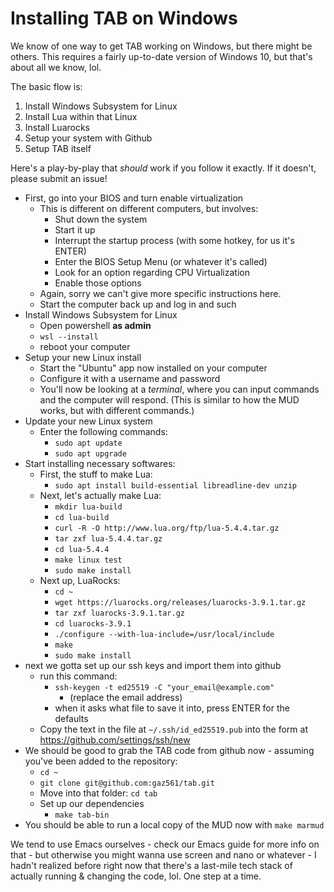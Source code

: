 # Installing TAB on Windows

We know of one way to get TAB working on Windows, but there might be others. This requires a fairly up-to-date version of Windows 10, but that's about all we know, lol.

The basic flow is:
1) Install Windows Subsystem for Linux
2) Install Lua within that Linux
3) Install Luarocks
4) Setup your system with Github
5) Setup TAB itself

Here's a play-by-play that *should* work if you follow it exactly. If it doesn't, please submit an issue!

- First, go into your BIOS and turn enable virtualization
  - This is different on different computers, but involves:
    - Shut down the system
	- Start it up
	- Interrupt the startup process (with some hotkey, for us it's ENTER)
	- Enter the BIOS Setup Menu (or whatever it's called)
	- Look for an option regarding CPU Virtualization
	- Enable those options
  - Again, sorry we can't give more specific instructions here.
  - Start the computer back up and log in and such
- Install Windows Subsystem for Linux
  - Open powershell **as admin**
  - `wsl --install`
  - reboot your computer
- Setup your new Linux install
  - Start the "Ubuntu" app now installed on your computer
  - Configure it with a username and password
  - You'll now be looking at a *terminal*, where you can input commands and the computer will respond. (This is similar to how the MUD works, but with different commands.)
- Update your new Linux system
  - Enter the following commands:
    - `sudo apt update`
	- `sudo apt upgrade`
- Start installing necessary softwares:
  - First, the stuff to make Lua:
     - `sudo apt install build-essential libreadline-dev unzip`
  - Next, let's actually make Lua:
    - `mkdir lua-build`
    - `cd lua-build`
	- `curl -R -O http://www.lua.org/ftp/lua-5.4.4.tar.gz`
	- `tar zxf lua-5.4.4.tar.gz`
    - `cd lua-5.4.4`
	- `make linux test`
	- `sudo make install`
  - Next up, LuaRocks:
    - `cd ~`
	- `wget https://luarocks.org/releases/luarocks-3.9.1.tar.gz`
	- `tar zxf luarocks-3.9.1.tar.gz`
	- `cd luarocks-3.9.1`
	- `./configure --with-lua-include=/usr/local/include`
	- `make`
	- `sudo make install`
- next we gotta set up our ssh keys and import them into github
  - run this command:
	- `ssh-keygen -t ed25519 -C "your_email@example.com"`
      - (replace the email address)
	- when it asks what file to save it into, press ENTER for the defaults
  - Copy the text in the file at `~/.ssh/id_ed25519.pub` into the form at https://github.com/settings/ssh/new
- We should be good to grab the TAB code from github now - assuming you've been added to the repository:
  - `cd ~`
  - `git clone git@github.com:gaz561/tab.git`
  - Move into that folder: `cd tab`
  - Set up our dependencies
    - `make tab-bin`
- You should be able to run a local copy of the MUD now with `make marmud`


We tend to use Emacs ourselves - check our Emacs guide for more info on that - but otherwise you might wanna use screen and nano or whatever - I hadn't realized before right now that there's a last-mile tech stack of actually running & changing the code, lol. One step at a time.
